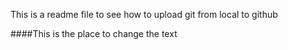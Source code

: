 This is a readme file to see how to upload git from local to github

####This is the place to change the text
